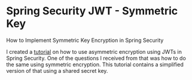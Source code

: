 # Spring Security JWT - Symmetric Key

How to Implement Symmetric Key Encryption in Spring Security

I created a [tutorial](https://www.danvega.dev/blog/2022/09/06/spring-security-jwt/ ) on how to use asymmetric encryption using JWTs in Spring Security. One of the questions I received from that was how to do the same using symmetric encryption. This tutorial contains a simplified
version of that using a shared secret key. 

